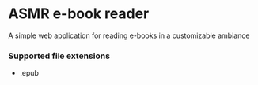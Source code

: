 # ASMR e-book reader

A simple web application for reading e-books in a customizable ambiance

### Supported file extensions

- .epub
